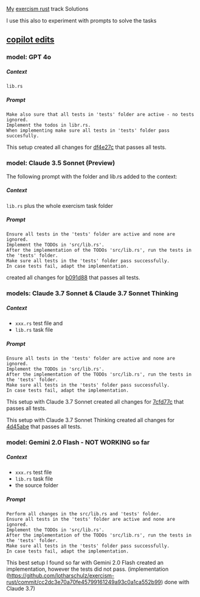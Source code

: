 [My](https://exercism.io/profiles/lotharschulz) [exercism rust](https://exercism.org/tracks/rust/exercises/) track Solutions


I use this also to experiment with prompts to solve the tasks

## [copilot edits](https://code.visualstudio.com/docs/copilot/copilot-edits)

### model: GPT 4o

##### Context

 `lib.rs`

##### Prompt

```
Make also sure that all tests in 'tests' folder are active - no tests ignored. 
Implement the todos in libr.rs. 
When implementing make sure all tests in 'tests' folder pass succesfully. 
```

This setup created all changes for [df4e27c](https://github.com/lotharschulz/exercism-rust/commit/df4e27c10cff8a3e650e3c853c51bf72b58b65b0) that passes all tests.

### model: Claude 3.5 Sonnet (Preview)

The following prompt with the folder and lib.rs added to the context:

##### Context

`lib.rs` plus the whole exercism task folder 

##### Prompt

```
Ensure all tests in the 'tests' folder are active and none are ignored. 
Implement the TODOs in 'src/lib.rs'. 
After the implementation of the TODOs 'src/lib.rs', run the tests in the 'tests' folder.
Make sure all tests in the 'tests' folder pass successfully. 
In case tests fail, adapt the implementation.
```

created all changes for [b091d88](https://github.com/lotharschulz/exercism-rust/commit/b091d88b74cd2a18fc4e581422726b29263bb286) that passes all tests.

### models: Claude 3.7 Sonnet & Claude 3.7 Sonnet Thinking

##### Context 
- `xxx.rs` test file 
   and 
- `lib.rs` task file

##### Prompt

```
Ensure all tests in the 'tests' folder are active and none are ignored. 
Implement the TODOs in 'src/lib.rs'. 
After the implementation of the TODOs 'src/lib.rs', run the tests in the 'tests' folder.
Make sure all tests in the 'tests' folder pass successfully. 
In case tests fail, adapt the implementation.
```

This setup with Claude 3.7 Sonnet created all changes for [7cfd77c](https://github.com/lotharschulz/exercism-rust/commit/7cfd77cd51645e1bfe96fae48ed026856678ab46) that passes all tests.

This setup with Claude 3.7 Sonnet Thinking created all changes for [4d45abe](https://github.com/lotharschulz/exercism-rust/commit/4d45abee64e399763c8b6d23b355ddf996d9872b) that passes all tests.

### model: Gemini 2.0 Flash - NOT WORKING so far

##### Context 
- `xxx.rs` test file 
- `lib.rs` task file
- the source folder

##### Prompt

```
Perform all changes in the src/lib.rs and 'tests' folder.
Ensure all tests in the 'tests' folder are active and none are ignored. 
Implement the TODOs in 'src/lib.rs'. 
After the implementation of the TODOs 'src/lib.rs', run the tests in the 'tests' folder.
Make sure all tests in the 'tests' folder pass successfully. 
In case tests fail, adapt the implementation.
```

This best setup I found so far with Gemini 2.0 Flash created an implementation, however the tests did not pass.
(implementation (https://github.com/lotharschulz/exercism-rust/commit/cc2dc3e70a70fe45799161249a93c0a1ca552b99) done with Claude 3.7)
